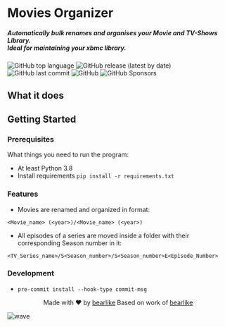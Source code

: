# Movies Organizer

##### Automatically bulk renames and organises your Movie and TV-Shows Library.<br>Ideal for maintaining your xbmc library.

![GitHub top language](https://img.shields.io/github/languages/top/3h4x/movies-organizer)
![GitHub release (latest by date)](https://img.shields.io/github/v/release/3h4x/movies-organizer)
![GitHub last commit](https://img.shields.io/github/last-commit/3h4x/movies-organizer)
![GitHub](https://img.shields.io/github/license/3h4x/movies-organizer)
![GitHub Sponsors](https://img.shields.io/github/sponsors/3h4x)

## What it does

## Getting Started

### Prerequisites
What things you need to run the program:
- At least Python 3.8
- Install requirements `pip install -r requirements.txt`

### Features
-  Movies are renamed and organized in format:
```
<Movie_name> (<year>)/<Movie_name> (<year>)
```

- All episodes of a series are moved inside a folder with their corresponding Season number in it:
```
<TV_Series_name>/S<Season_number>/S<Season_number>E<Episode_Number>
```

### Development

- `pre-commit install --hook-type commit-msg`

<p align="center">
  Made with ❤️ by <a href="https://github.com/bearlike">bearlike</a>
  Based on work of <a href="https://github.com/bearlike">bearlike</a>
</p>

![wave](http://cdn.thekrishna.in/img/common/border.png)
